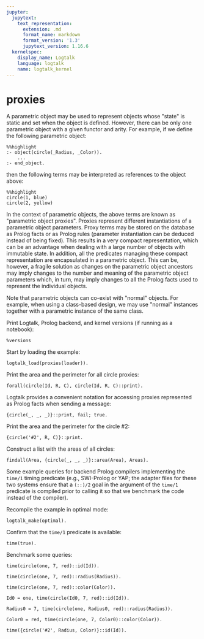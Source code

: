 ```yaml
---
jupyter:
  jupytext:
    text_representation:
      extension: .md
      format_name: markdown
      format_version: '1.3'
      jupytext_version: 1.16.6
  kernelspec:
    display_name: Logtalk
    language: logtalk
    name: logtalk_kernel
---
```


<!--
________________________________________________________________________

This file is part of Logtalk <https://logtalk.org/>  
SPDX-FileCopyrightText: 1998-2025 Paulo Moura <pmoura@logtalk.org>  
SPDX-License-Identifier: Apache-2.0

Licensed under the Apache License, Version 2.0 (the "License");
you may not use this file except in compliance with the License.
You may obtain a copy of the License at

    http://www.apache.org/licenses/LICENSE-2.0

Unless required by applicable law or agreed to in writing, software
distributed under the License is distributed on an "AS IS" BASIS,
WITHOUT WARRANTIES OR CONDITIONS OF ANY KIND, either express or implied.
See the License for the specific language governing permissions and
limitations under the License.
________________________________________________________________________
-->

# proxies

A parametric object may be used to represent objects whose "state" is static 
and set when the object is defined. However, there can be only one parametric 
object with a given functor and arity. For example, if we define the following
parametric object:

```logtalk
%%highlight
:- object(circle(_Radius, _Color)).
	...
:- end_object.
```

then the following terms may be interpreted as references to the object above:

```logtalk
%%highlight
circle(1, blue)
circle(2, yellow)
```

In the context of parametric objects, the above terms are known as "parametric
object proxies". Proxies represent different instantiations of a parametric 
object parameters. Proxy terms may be stored on the database as Prolog facts 
or as Prolog rules (parameter instantiation can be deduced instead of being 
fixed). This results in a very compact representation, which can be an 
advantage when dealing with a large number of objects with immutable state. 
In addition, all the predicates managing these compact representation are 
encapsulated in a parametric object. This can be, however, a fragile solution 
as changes on the parametric object ancestors may imply changes to the number 
and meaning of the parametric object parameters which, in turn, may imply 
changes to all the Prolog facts used to represent the individual objects.

Note that parametric objects can co-exist with "normal" objects. For example, 
when using a class-based design, we may use "normal" instances together with
a parametric instance of the same class.

Print Logtalk, Prolog backend, and kernel versions (if running as a notebook):

```logtalk
%versions
```

Start by loading the example:

```logtalk
logtalk_load(proxies(loader)).
```

Print the area and the perimeter for all circle proxies:

```logtalk
forall(circle(Id, R, C), circle(Id, R, C)::print).
```

<!--
id: #1, area: 4.75291, perimeter: 7.72831, color: blue
id: #2, area: 43.2412, perimeter: 23.3106, color: yellow
id: #3, area: 0.477836, perimeter: 2.45044, color: green
id: #4, area: 103.508, perimeter: 36.0655, color: black
id: #5, area: 217.468, perimeter: 52.2761, color: cyan
true.
-->

Logtalk provides a convenient notation for accessing proxies
represented as Prolog facts when sending a message:

```logtalk
{circle(_, _, _)}::print, fail; true.
```

<!--
id: #1, area: 4.75291, perimeter: 7.72831, color: blue
id: #2, area: 43.2412, perimeter: 23.3106, color: yellow
id: #3, area: 0.477836, perimeter: 2.45044, color: green
id: #4, area: 103.508, perimeter: 36.0655, color: black
id: #5, area: 217.468, perimeter: 52.2761, color: cyan
true.
-->

Print the area and the perimeter for the circle #2:

```logtalk
{circle('#2', R, C)}::print.
```

<!--
id: #2, area: 43.2412, perimeter: 23.3106, color: yellow
R = 3.71, C = yellow.
-->

Construct a list with the areas of all circles:

```logtalk
findall(Area, {circle(_, _, _)}::area(Area), Areas).
```

<!--
Areas = [4.75291, 43.2412, 0.477836, 103.508, 217.468].
-->

Some example queries for backend Prolog compilers implementing the 
`time/1` timing predicate (e.g., SWI-Prolog or YAP; the adapter files
for these two systems ensure that a `(::)/2` goal in the argument of the
`time/1` predicate is compiled prior to calling it so that we benchmark
the code instead of the compiler).

Recompile the example in optimal mode:

```logtalk
logtalk_make(optimal).
```

<!--
true.
-->

Confirm that the `time/1` predicate is available:

```logtalk
time(true).
```

<!--
% 2 inferences, 0.000 CPU in 0.000 seconds (67% CPU, 250000 Lips)
true.
-->

Benchmark some queries:

```logtalk
time(circle(one, 7, red)::id(Id)).
```

<!--
% 1 inferences, 0.000 CPU in 0.000 seconds (56% CPU, 76923 Lips)
Id = one.
-->

```logtalk
time(circle(one, 7, red)::radius(Radius)).
```

<!--
% 1 inferences, 0.000 CPU in 0.000 seconds (61% CPU, 83333 Lips)
Radius = 7.
-->

```logtalk
time(circle(one, 7, red)::color(Color)).
```

<!--
% 1 inferences, 0.000 CPU in 0.000 seconds (56% CPU, 71429 Lips)
Color = red.
-->

```logtalk
Id0 = one, time(circle(Id0, 7, red)::id(Id)).
```

<!--
% 1 inferences, 0.000 CPU in 0.000 seconds (56% CPU, 76923 Lips)
Id0 = Id, Id = one.
-->

```logtalk
Radius0 = 7, time(circle(one, Radius0, red)::radius(Radius)).
```

<!--
% 1 inferences, 0.000 CPU in 0.000 seconds (61% CPU, 83333 Lips)
Radius0 = Radius, Radius = 7.
-->

```logtalk
Color0 = red, time(circle(one, 7, Color0)::color(Color)).
```

<!--
% 1 inferences, 0.000 CPU in 0.000 seconds (56% CPU, 71429 Lips)
Color0 = Color, Color = red.
-->

```logtalk
time({circle('#2', Radius, Color)}::id(Id)).
```

<!--
% 2 inferences, 0.000 CPU in 0.000 seconds (71% CPU, 90909 Lips)
Radius = 3.71, Color = yellow, Id = '#2'.
-->